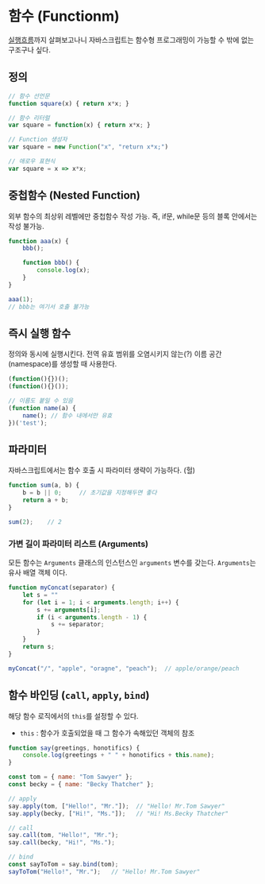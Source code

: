 함수 (Functionm)
====
[실행흐름](./Excution_Process.md)까지 살펴보고나니 자바스크립트는 함수형 프로그래밍이 가능할 수 밖에 없는 구조구나 싶다.

## 정의
```javascript
// 함수 선언문
function square(x) { return x*x; }

// 함수 리터럴
var square = function(x) { return x*x; }

// Function 생성자
var square = new Function("x", "return x*x;")

// 애로우 표현식
var square = x => x*x;
```

## 중첩함수 (Nested Function)
외부 함수의 최상위 레벨에만 중첩함수 작성 가능. 즉, if문, while문 등의 블록 안에서는 작성 불가능.

```js
function aaa(x) {
    bbb();

    function bbb() {
        console.log(x);
    } 
}

aaa(1);
// bbb는 여기서 호출 불가능
```

## 즉시 실행 함수
정의와 동시에 실행시킨다. 전역 유효 범위를 오염시키지 않는(?) 이름 공간 (namespace)를 생성할 때 사용한다.

```js
(function(){})();
(function(){}());

// 이름도 붙일 수 있음
(function name(a) {
    name(); // 함수 내에서만 유효
})('test');
```

## 파라미터
자바스크립트에서는 함수 호출 시 파라미터 생략이 가능하다. (헐)

```js
function sum(a, b) {
    b = b || 0;     // 초기값을 지정해두면 좋다
    return a + b;
}

sum(2);    // 2
```

### 가변 길이 파라미터 리스트 (Arguments)
모든 함수는 `Arguments` 클래스의 인스턴스인 `arguments` 변수를 갖는다. 
`Arguments`는 유사 배열 객체 이다.

```js
function myConcat(separator) {
    let s = ""
    for (let i = 1; i < arguments.length; i++) {
        s += arguments[i];
        if (i < arguments.length - 1) {
            s += separator;
        }
    }
    return s;
}

myConcat("/", "apple", "oragne", "peach");  // apple/orange/peach
```

## 함수 바인딩 (`call`, `apply`, `bind`)
해당 함수 로직에서의 `this`를 설정할 수 있다.

* `this` : 함수가 호출되었을 때 그 함수가 속해있던 객체의 참조

```js
function say(greetings, honotifics) {
    console.log(greetings + " " + honotifics + this.name);
}

const tom = { name: "Tom Sawyer" };
const becky = { name: "Becky Thatcher" };

// apply
say.apply(tom, ["Hello!", "Mr."]);  // "Hello! Mr.Tom Sawyer"
say.apply(becky, ["Hi!", "Ms."]);   // "Hi! Ms.Becky Thatcher"

// call
say.call(tom, "Hello!", "Mr.");
say.call(becky, "Hi!", "Ms.");

// bind
const sayToTom = say.bind(tom);
sayToTom("Hello!", "Mr.");   // "Hello! Mr.Tom Sawyer"
```